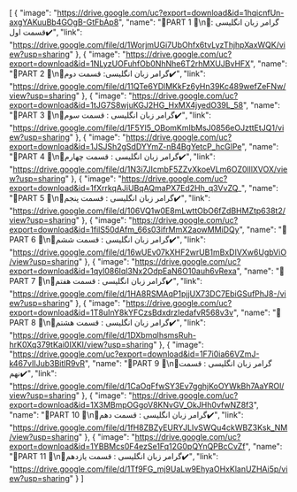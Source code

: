 [
  {
    "image": "https://drive.google.com/uc?export=download&id=1hqicnfUn-axgYAKuuBb4GOgB-GtFbAp8",
    "name": "📌PART 1 💯\n💠گرامر زبان انگلیسی : قسمت اول✔️",
    "link": "https://drive.google.com/file/d/1WorjmUGi7UbOhfx6tvLyzThjhpXaxWQK/view?usp=sharing"
  },
  {
    "image": "https://drive.google.com/uc?export=download&id=1NLyzUOFuhfOb0NhNhe6T2rhMXUJBvHFX",
    "name": "📌PART 2 💯\n💠گرامر زبان انگلیسی: قسمت دوم✔️",
    "link": "https://drive.google.com/file/d/11QTe6YDlMKkFz6yHn39Kc489wefZeFNw/view?usp=sharing"
  },
  {
    "image": "https://drive.google.com/uc?export=download&id=1tJG7S8wjuKGJ2HG_HxMX4jyedO39L_58",
    "name": "📌PART 3 💯\n💠گرامر زبان انگلیسی : قسمت سوم✔️",
    "link": "https://drive.google.com/file/d/1F5Yl5_OBomKmIbMsJ0856eOJzttEtJQ1/view?usp=sharing"
  },
  {
    "image": "https://drive.google.com/uc?export=download&id=1JSJSh2gSdDYYmZ-nB4BgYetcP_hcGlPe",
    "name": "📌PART 4 💯\n💠گرامر زبان انگلیسی : قسمت چهارم✔️",
    "link": "https://drive.google.com/file/d/1N3i7JIcmbF5ZZvXkoeVLm6OZ0lllXVOX/view?usp=sharing"
  },
  {
    "image": "https://drive.google.com/uc?export=download&id=1fXrrkqAJiUBqAQmaPX7Ed2Hh_q3VvZQ_",
    "name": "📌PART 5 💯\n💠گرامر زبان انگلیسی : قسمت پنجم✔️",
    "link": "https://drive.google.com/file/d/106VQ1w0E8mLwttObO6fZdBHMZtp638t2/view?usp=sharing"
  },
  {
    "image": "https://drive.google.com/uc?export=download&id=1filS50dAfm_66s03ifrMmX2aowMMiDQy",
    "name": "📌PART 6 💯\n💠گرامر زبان انگلیسی : قسمت ششم✔️",
    "link": "https://drive.google.com/file/d/16wUEv07kXHF2wrUB1mBxDIVXw6UgbViO/view?usp=sharing"
  },
  {
    "image": "https://drive.google.com/uc?export=download&id=1qyl086Iql3Nx2OdpEaN6O10auh6vRexa",
    "name": "📌PART 7 💯\n💠گرامر زبان انگلیسی : قسمت هفتم✔️",
    "link": "https://drive.google.com/file/d/1HA8RSMAqP1pjjUX73DC7EbiGSufPhJ8-/view?usp=sharing"
  },
  {
    "image": "https://drive.google.com/uc?export=download&id=1T8uInY8kYFCzsBdxdrzIedafvR568v3v",
    "name": "📌PART 8 💯\n💠گرامر زبان انگلیسی : قسمت هشتم✔️",
    "link": "https://drive.google.com/file/d/1DXbmqlhsmsRuh-hrK0Xq379tKai0IXKI/view?usp=sharing"
  },
  {
    "image": "https://drive.google.com/uc?export=download&id=1F7i0ia66VZmJ-k467vIIJub3BitlR9vR",
    "name": "📌PART 9 💯\n💠گرامر زبان انگلیسی : قسمت نهم✔️",
    "link": "https://drive.google.com/file/d/1CaOqFfwSY3Ev7gghjKoOYWkBh7AaYROl/view?usp=sharing"
  },
  {
    "image": "https://drive.google.com/uc?export=download&id=1X3MBmpOGgoV8KNvGV_OkJHh0vfwNZ8f3",
    "name": "📌PART 10 💯\n💠گرامر زبان انگلیسی : قسمت دهم✔️",
    "link": "https://drive.google.com/file/d/1fH8ZBZyEURYJLIvSWQu4ckWBZ3Ksk_NM/view?usp=sharing"
  },
  {
    "image": "https://drive.google.com/uc?export=download&id=1YBBMcs0F4ezSe1Fq12G0pQYnQPBcCvZf",
    "name": "📌PART 11 💯\n💠گرامر زبان انگلیسی : قسمت یازدهم✔️",
    "link": "https://drive.google.com/file/d/1Tf9FG_mj9UaLw9EhyaOHxKlanUZHAi5p/view?usp=sharing"
  }
]
